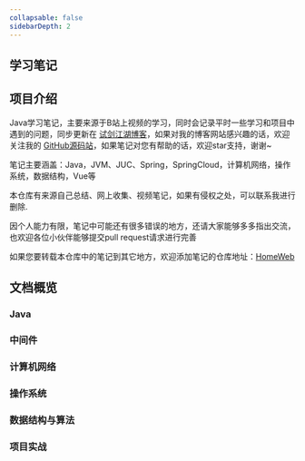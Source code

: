 ```yaml
---
collapsable: false
sidebarDepth: 2
---
```


## 学习笔记
## 项目介绍

Java学习笔记，主要来源于B站上视频的学习，同时会记录平时一些学习和项目中遇到的问题，同步更新在 [试剑江湖博客](https://iswxw.github.io)，如果对我的博客网站感兴趣的话，欢迎关注我的 [GitHub源码站](https://github.com/iswxw)，如果笔记对您有帮助的话，欢迎star支持，谢谢~

笔记主要涵盖：Java，JVM、JUC、Spring，SpringCloud，计算机网络，操作系统，数据结构，Vue等

本仓库有来源自己总结、网上收集、视频笔记，如果有侵权之处，可以联系我进行删除.

因个人能力有限，笔记中可能还有很多错误的地方，还请大家能够多多指出交流，也欢迎各位小伙伴能够提交pull request请求进行完善

如果您要转载本仓库中的笔记到其它地方，欢迎添加笔记的仓库地址：[HomeWeb](https://github.com/iswxw/HomeWeb) 

## 文档概览

### Java

### 中间件

### 计算机网络

### 操作系统

### 数据结构与算法

### 项目实战



 

